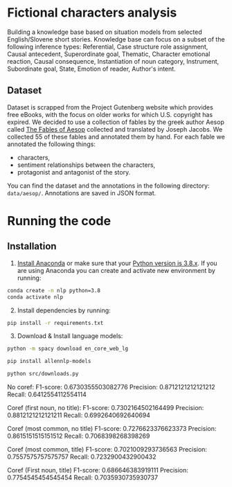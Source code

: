 # Fictional characters analysis

Building a knowledge base based on situation models from selected English/Slovene short stories. Knowledge base can focus on a subset of the following inference types: Referential, Case structure role  assignment, Causal antecedent, Superordinate goal, Thematic, Character emotional reaction, Causal consequence, Instantiation of noun category, Instrument, Subordinate goal, State, Emotion of reader, Author's intent.

## Dataset
Dataset is scrapped from the Project Gutenberg website which provides free eBooks, with the focus on older works for which U.S. copyright has expired. We decided to use a collection of fables by the greek author Aesop called [The Fables of Aesop](https://www.gutenberg.org/cache/epub/28/pg28.txt) collected and translated by Joseph Jacobs. We collected 55 of these fables and annotated them by hand. For each fable we annotated the following things:
* characters,
* sentiment relationships between the characters,
* protagonist and antagonist of the story.

You can find the dataset and the annotations in the following directory: `data/aesop/`. Annotations are saved in JSON format.



# Running the code

## Installation
1. [Install Anaconda](https://docs.anaconda.com/anaconda/install/index.html) or make sure that your [Python version is 3.8.x](https://www.python.org/downloads/). If you are using Anaconda you can create and activate new environment by running:

```bash
conda create -n nlp python=3.8
conda activate nlp
```

2. Install dependencies by running:
```bash
pip install -r requirements.txt 
```

3. Download & Install language models:
```bash
python -m spacy download en_core_web_lg
```
```bash
pip install allennlp-models
```
```bash
python src/downloads.py
```


No coref:
F1-score: 0.6730355503082776
Precision: 0.8712121212121212
Recall: 0.6412554112554114

Coref (first noun, no title):
F1-score: 0.7302164502164499
Precision: 0.8812121212121211
Recall: 0.6992640692640694

Coref (most common, no title)
F1-score: 0.7276623376623373
Precision: 0.8615151515151512
Recall: 0.7068398268398269

Coref (most common, title)
F1-score: 0.7021009293736563
Precision: 0.7557575757575757
Recall: 0.7232900432900432

Coref (First noun, title)
F1-score: 0.686646383919111
Precision: 0.7754545454545454
Recall: 0.7035930735930737
